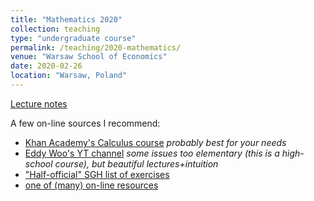 ```yaml
---
title: "Mathematics 2020"
collection: teaching
type: "undergraduate course"
permalink: /teaching/2020-mathematics/
venue: "Warsaw School of Economics"
date: 2020-02-26
location: "Warsaw, Poland"
---
```

[Lecture notes](https://jfranaszek.github.io/mat-dz/lecture_Mathematics.pdf)  

A few on-line sources I recommend:
* [Khan Academy's Calculus course](https://www.khanacademy.org/math/calculus-1) *probably best for your needs*
* [Eddy Woo's YT channel](https://www.youtube.com/channel/UCq0EGvLTyy-LLT1oUSO_0FQ) *some issues too elementary (this is a high-school course), but beautiful lectures+intuition* 
* ["Half-official" SGH list of exercises](https://web.sgh.waw.pl/~lpawel/maths.htm) 
* [one of (many) on-line resources](http://web.pdx.edu/~erdman/CALCULUS/CALCULUS_pdf.pdf)